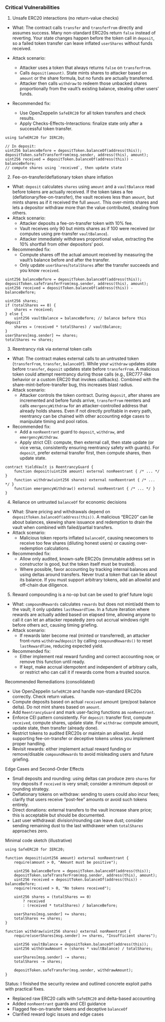 ### Critical Vulnerabilities

1) Unsafe ERC20 interactions (no return-value checks)
- What: The contract calls `transfer` and `transferFrom` directly and assumes success. Many non-standard ERC20s return `false` instead of reverting. Your state changes happen before the token call in `deposit`, so a failed token transfer can leave inflated `userShares` without funds received.

- Attack scenario:
  - Attacker uses a token that always returns `false` on `transferFrom`.
  - Calls `deposit(amount)`. State mints shares to attacker based on `amount` or the share formula, but no funds are actually transferred.
  - Attacker then calls `withdraw` to redeem those unbacked shares proportionally from the vault’s existing balance, stealing other users’ funds.
- Recommended fix:
  - Use OpenZeppelin `SafeERC20` for all token transfers and check results.
  - Apply Checks-Effects-Interactions: finalize state only after a successful token transfer.
```solidity
using SafeERC20 for IERC20;

// In deposit:
uint256 balanceBefore = depositToken.balanceOf(address(this));
depositToken.safeTransferFrom(msg.sender, address(this), amount);
uint256 received = depositToken.balanceOf(address(this)) - balanceBefore;
// compute shares using `received`, then update state
```

2) Fee-on-transfer/deflationary token share inflation
- What: `deposit` calculates `shares` using `amount` and a `vaultBalance` read before tokens are actually received. If the token takes a fee (deflationary/fee-on-transfer), the vault receives less than `amount`, but mints shares as if it received the full `amount`. This over-mints shares and lets a depositor withdraw more than the value contributed, stealing from others.
- Attack scenario:
  - Attacker deposits a fee-on-transfer token with 10% fee.
  - Vault receives only 90 but mints shares as if 100 were received (or computes using pre-transfer `vaultBalance`).
  - Attacker immediately withdraws proportional value, extracting the 10% shortfall from other depositors’ pool.
- Recommended fix:
  - Compute shares off the actual amount received by measuring the vault’s balance before and after the transfer.
  - Only update `userShares`/`totalShares` after the transfer succeeds and you know `received`.
```solidity
uint256 balanceBefore = depositToken.balanceOf(address(this));
depositToken.safeTransferFrom(msg.sender, address(this), amount);
uint256 received = depositToken.balanceOf(address(this)) - balanceBefore;

uint256 shares;
if (totalShares == 0) {
    shares = received;
} else {
    uint256 vaultBalance = balanceBefore; // balance before this deposit
    shares = (received * totalShares) / vaultBalance;
}
userShares[msg.sender] += shares;
totalShares += shares;
```

3) Reentrancy risk via external token calls
- What: The contract makes external calls to an untrusted token (`transferFrom`, `transfer`, `balanceOf`). While your `withdraw` updates state before `transfer`, `deposit` updates state before `transferFrom`. A malicious token could attempt reentrancy during those calls (e.g., ERC777-like behavior or a custom ERC20 that invokes callbacks). Combined with the share-mint-before-transfer bug, this increases blast radius.
- Attack scenario:
  - Attacker controls the token contract. During `deposit`, after shares are incremented and before funds arrive, `transferFrom` reenters and calls `emergencyWithdraw` for an attacker-controlled address that already holds shares. Even if not directly profitable in every path, reentrancy can be chained with other accounting edge cases to manipulate timing and pool ratios.
- Recommended fix:
  - Add a `nonReentrant` guard to `deposit`, `withdraw`, and `emergencyWithdraw`.
  - Apply strict CEI: compute, then external call, then state update (or vice versa, consistently ensuring reentrancy safety with guards). For `deposit`, prefer external transfer first, then compute shares, then update state.
```solidity
contract YieldVault is ReentrancyGuard {
    function deposit(uint256 amount) external nonReentrant { /* ... */ }
    function withdraw(uint256 shares) external nonReentrant { /* ... */ }
    function emergencyWithdraw() external nonReentrant { /* ... */ }
}
```

4) Reliance on untrusted `balanceOf` for economic decisions
- What: Share pricing and withdrawals depend on `depositToken.balanceOf(address(this))`. A malicious “ERC20” can lie about balances, skewing share issuance and redemption to drain the vault when combined with failed/partial transfers.
- Attack scenario:
  - Malicious token reports inflated `balanceOf`, causing newcomers to receive too few shares (diluting honest users) or causing over-redemption calculations.
- Recommended fix:
  - Allow only audited, known-safe ERC20s (immutable address set in constructor is good, but the token itself must be trusted).
  - Where possible, favor accounting by tracking internal balances and using deltas around transfers. Never trust a token that can lie about its balance. If you must support arbitrary tokens, add an allowlist and off-chain due diligence.

5) Reward compounding is a no-op but can be used to grief future logic
- What: `compoundRewards` calculates `rewards` but does not mint/add them to the vault; it only updates `lastRewardTime`. In a future iteration where rewards are actually added based on elapsed time, allowing anyone to call it can let an attacker repeatedly zero out accrual windows right before others act, causing timing griefing.
- Attack scenario:
  - If rewards later become real (minted or transferred), an attacker front-runs `withdraw`/`deposit` by calling `compoundRewards()` to reset `lastRewardTime`, reducing expected yield.
- Recommended fix:
  - Either implement real reward funding and correct accounting now, or remove this function until ready.
  - If kept, make accrual idempotent and independent of arbitrary calls, or restrict who can call it if rewards come from a trusted source.

Recommended Remediations (consolidated)
- Use OpenZeppelin `SafeERC20` and handle non-standard ERC20s correctly. Check return values.
- Compute deposits based on actual `received` amount (pre/post balance delta). Do not mint shares based on `amount`.
- Add `ReentrancyGuard` and mark user-facing functions as `nonReentrant`.
- Enforce CEI pattern consistently. For `deposit`: transfer first, compute `received`, compute shares, update state. For `withdraw`: compute amount, update state, then transfer (already done).
- Restrict tokens to audited ERC20s or maintain an allowlist. Avoid supporting fee-on-transfer or deceptive tokens unless you implement proper handling.
- Revisit rewards: either implement actual reward funding or remove/disable `compoundRewards` to avoid misleading users and future griefing.

Edge Cases and Second-Order Effects
- Small deposits and rounding: using deltas can produce zero `shares` for tiny deposits if `received` is very small; consider a minimum deposit or rounding strategy.
- Deflationary tokens on withdraw: sending to users could also incur fees; clarify that users receive “post-fee” amounts or avoid such tokens entirely.
- Direct donations: external transfers to the vault increase share price; this is acceptable but should be documented.
- Last user withdrawal: division/rounding can leave dust; consider sending remaining dust to the last withdrawer when `totalShares` approaches zero.

Minimal code sketch (illustrative)
```solidity
using SafeERC20 for IERC20;

function deposit(uint256 amount) external nonReentrant {
    require(amount > 0, "Amount must be positive");

    uint256 balanceBefore = depositToken.balanceOf(address(this));
    depositToken.safeTransferFrom(msg.sender, address(this), amount);
    uint256 received = depositToken.balanceOf(address(this)) - balanceBefore;
    require(received > 0, "No tokens received");

    uint256 shares = (totalShares == 0)
        ? received
        : (received * totalShares) / balanceBefore;

    userShares[msg.sender] += shares;
    totalShares += shares;
}

function withdraw(uint256 shares) external nonReentrant {
    require(userShares[msg.sender] >= shares, "Insufficient shares");

    uint256 vaultBalance = depositToken.balanceOf(address(this));
    uint256 withdrawAmount = (shares * vaultBalance) / totalShares;

    userShares[msg.sender] -= shares;
    totalShares -= shares;

    depositToken.safeTransfer(msg.sender, withdrawAmount);
}
```

Status: I finished the security review and outlined concrete exploit paths with practical fixes. 

- Replaced raw ERC20 calls with `SafeERC20` and delta-based accounting
- Added `nonReentrant` guards and CEI guidance
- Flagged fee-on-transfer tokens and deceptive `balanceOf`
- Clarified reward logic issues and edge cases
